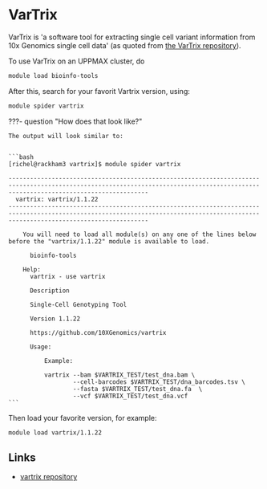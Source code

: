# VarTrix

VarTrix is 'a software tool for extracting single cell variant information 
from 10x Genomics single cell data' (as quoted from [the VarTrix repository](https://github.com/10XGenomics/vartrix)).

To use VarTrix on an UPPMAX cluster, do

```bash
module load bioinfo-tools
```

After this, search for your favorit Vartrix version, using: 

```bash
module spider vartrix
```

???- question "How does that look like?"

    The output will look similar to:


    ```bash
    [richel@rackham3 vartrix]$ module spider vartrix

    -----------------------------------------------------------------------------------------------------------------------------------------------------------------------------------
      vartrix: vartrix/1.1.22
    -----------------------------------------------------------------------------------------------------------------------------------------------------------------------------------

        You will need to load all module(s) on any one of the lines below before the "vartrix/1.1.22" module is available to load.

          bioinfo-tools
     
        Help:
          vartrix - use vartrix 
          
          Description
          
          Single-Cell Genotyping Tool
          
          Version 1.1.22
          
          https://github.com/10XGenomics/vartrix
          
          Usage:
              
              Example:
          
              vartrix --bam $VARTRIX_TEST/test_dna.bam \
                      --cell-barcodes $VARTRIX_TEST/dna_barcodes.tsv \
                      --fasta $VARTRIX_TEST/test_dna.fa  \
                      --vcf $VARTRIX_TEST/test_dna.vcf
    ```

Then load your favorite version, for example:

```bash
module load vartrix/1.1.22
```

## Links

- [vartrix repository](https://github.com/10XGenomics/vartrix)